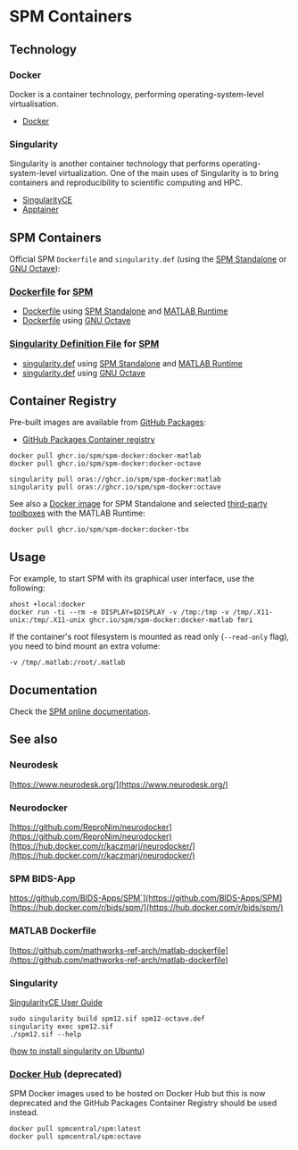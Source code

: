 # SPM Containers

## Technology

### Docker

Docker is a container technology, performing operating-system-level
virtualisation.

* [Docker](https://www.docker.com/)

### Singularity

Singularity is another container technology that performs
operating-system-level virtualization. One of the main uses of
Singularity is to bring containers and reproducibility to scientific
computing and HPC.

* [SingularityCE](https://sylabs.io/singularity/)  
* [Apptainer](https://apptainer.org/)

## SPM Containers

Official SPM `Dockerfile` and `singularity.def` (using the [SPM Standalone](https://www.fil.ion.ucl.ac.uk/spm/docs/installation/standalone/) or [GNU Octave](https://www.octave.org/)):

### [Dockerfile](https://docs.docker.com/engine/reference/builder/) for [SPM](https://www.fil.ion.ucl.ac.uk/software/)

* [Dockerfile](https://github.com/spm/spm-docker/blob/main/matlab/Dockerfile) using [SPM Standalone](https://www.fil.ion.ucl.ac.uk/spm/docs/installation/standalone/) and [MATLAB Runtime](https://www.mathworks.com/products/compiler/matlab-runtime.html)
* [Dockerfile](https://github.com/spm/spm-docker/blob/main/octave/Dockerfile) using [GNU Octave](https://www.octave.org/)

### [Singularity Definition File](https://sylabs.io/guides/3.5/user-guide/definition_files.html) for [SPM](https://www.fil.ion.ucl.ac.uk/software/)

* [singularity.def](https://github.com/spm/spm-docker/blob/main/matlab/singularity.def) using [SPM Standalone](https://www.fil.ion.ucl.ac.uk/spm/docs/installation/standalone/) and [MATLAB Runtime](https://www.mathworks.com/products/compiler/matlab-runtime.html)
* [singularity.def](https://github.com/spm/spm-docker/blob/main/octave/singularity.def) using [GNU Octave](https://www.octave.org/)

## Container Registry

Pre-built images are available from [GitHub Packages](https://github.com/spm/spm-docker/pkgs/container/spm-docker):

* [GitHub Packages Container registry](https://ghcr.io/)

```
docker pull ghcr.io/spm/spm-docker:docker-matlab
docker pull ghcr.io/spm/spm-docker:docker-octave
```

```
singularity pull oras://ghcr.io/spm/spm-docker:matlab
singularity pull oras://ghcr.io/spm/spm-docker:octave
```

See also a [Docker image](https://github.com/spm/spm-docker/blob/main/tbx/Dockerfile) for SPM Standalone and selected [third-party toolboxes](https://github.com/spm-toolboxes/) with the MATLAB Runtime:

```
docker pull ghcr.io/spm/spm-docker:docker-tbx
```

## Usage

For example, to start SPM with its graphical user interface, use the following:

```
xhost +local:docker  
docker run -ti --rm -e DISPLAY=$DISPLAY -v /tmp:/tmp -v /tmp/.X11-unix:/tmp/.X11-unix ghcr.io/spm/spm-docker:docker-matlab fmri
```

If the container\'s root filesystem is mounted as read only
(`--read-only` flag), you need to bind mount an extra volume:

```
-v /tmp/.matlab:/root/.matlab
```

## Documentation

Check the [SPM online documentation](https://www.fil.ion.ucl.ac.uk/spm/docs/installation/containers/).

## See also

### Neurodesk

[https://www.neurodesk.org/](https://www.neurodesk.org/)

### Neurodocker

[https://github.com/ReproNim/neurodocker](https://github.com/ReproNim/neurodocker)  
[https://hub.docker.com/r/kaczmarj/neurodocker/](https://hub.docker.com/r/kaczmarj/neurodocker/)

### SPM BIDS-App

https://github.com/BIDS-Apps/SPM`](https://github.com/BIDS-Apps/SPM)  
[https://hub.docker.com/r/bids/spm/](https://hub.docker.com/r/bids/spm/)

### MATLAB Dockerfile

[https://github.com/mathworks-ref-arch/matlab-dockerfile](https://github.com/mathworks-ref-arch/matlab-dockerfile)

### Singularity

[SingularityCE User Guide](https://sylabs.io/guides/3.8/user-guide/)

```
sudo singularity build spm12.sif spm12-octave.def
singularity exec spm12.sif
./spm12.sif --help
```

([how to install singularity on
Ubuntu](https://github.com/hpcng/singularity/issues/5390#issuecomment-899111181))

### [Docker Hub](https://hub.docker.com/r/spmcentral/spm/) (deprecated)

SPM Docker images used to be hosted on Docker Hub but this is now deprecated and the GitHub Packages Container Registry should be used instead.

```
docker pull spmcentral/spm:latest
docker pull spmcentral/spm:octave
```